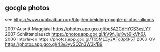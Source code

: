 
## google photos

see https://www.publicalbum.org/blog/embedding-google-photos-albums

2007-Ausritt-Maggiatal
https://photos.app.goo.gl/beSA2CdHYCS3xsLY7
2007-Schlittenplausch
https://photos.app.goo.gl/kV9YJjuKwb9ikVh6A
2006-Interlaken
https://photos.app.goo.gl/T6SMLZyZXFc8p9k57
2006-GV
https://photos.app.goo.gl/43o3yvSQZn3W3kfB9

